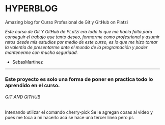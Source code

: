 # HYPERBLOG 
  
Amazing blog for Curso Profesional de Git y GitHub on Platzi

*Este curso de Git Y GitHub de PLatzi era todo lo que me hacía falta para conseguir el trabajo que tanto deseo, formarme como profesrional y asumir retos desde mis estudios por medio de este curso, es lo que me hizo tomar la valentía de presentarme ante el mundo de la programación y poder mantenerme con mucha seguridad.*

- SebasMartinez 


------------

### Este proyecto es solo una forma de poner en practica todo lo aprendido en el curso. 

###### GIT AND GITHUB 

Intenando utilizar el comando cherry-pick
Se le agregan cosas al video y pues me toca a mi hacerlo acá 
se hace una tercer linea pero ps 